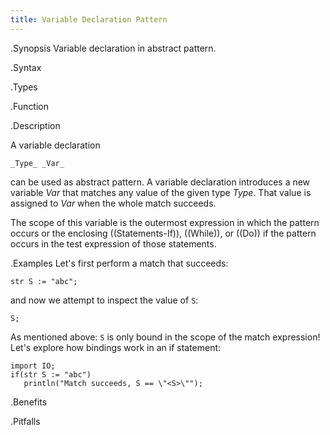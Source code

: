 ```yaml
---
title: Variable Declaration Pattern
---
```


.Synopsis
Variable declaration in abstract pattern.

.Syntax

.Types

.Function

.Description

A variable declaration
```rascal
_Type_ _Var_
```
can be used as abstract pattern.
A variable declaration introduces a new variable _Var_ that matches any value of the given type _Type_.
That value is assigned to _Var_ when the whole match succeeds.

The scope of this variable is the outermost expression in which the pattern occurs
or the enclosing ((Statements-If)), ((While)), or ((Do)) if the pattern occurs in the test expression of those statements.

.Examples
Let's first perform a match that succeeds:
```rascal-shell,error
str S := "abc";
```
and now we attempt to inspect the value of `S`:
```rascal-shell,continue,error
S;
```

As mentioned above: `S` is only bound in the scope of the match expression!
Let's explore how bindings work in an if statement:
```rascal-shell
import IO;
if(str S := "abc")
   println("Match succeeds, S == \"<S>\"");
```

.Benefits

.Pitfalls


